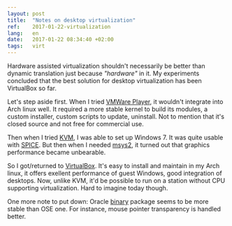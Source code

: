 ```yaml
---
layout: post
title:  "Notes on desktop virtualization"
ref:    2017-01-22-virtualization
lang:   en
date:   2017-01-22 08:34:40 +02:00
tags:   virt
---
```


Hardware assisted virtualization shouldn't necessarily be better than dynamic
translation just because _"hardware"_ in it. My experiments concluded that the
best solution for desktop virtualization has been VirtualBox so far.

Let's step aside first. When I tried
[VMWare Player](http://www.vmware.com/products/player/playerpro-evaluation.html), 
it wouldn't integrate into Arch linux well. It required a more stable kernel to
build its modules, a custom installer, custom scripts to update, uninstall. Not
to mention that it's closed source and not free for commercial use.

Then when I tried [KVM](http://www.linux-kvm.org), I was able to set up
Windows 7. It was quite usable with [SPICE](https://www.spice-space.org/). But
then when I needed [msys2](_posts/2016/2016-11-18-win7-msys2.md), it turned out
that graphics performance became unbearable.

So I got/returned to [VirtualBox](https://www.virtualbox.org/wiki/VirtualBox).
It's easy to install and maintain in my Arch linux, it offers exellent
performance of guest Windows, good integration of desktops. Now, unlike KVM,
it'd be possible to run on a station without CPU supporting virtualization. Hard
to imagine today though.

One more note to put down: Oracle [binary](https://aur.archlinux.org/packages/virtualbox-bin/)
package seems to be more stable than OSE one. For instance, mouse pointer
transparency is handled better.
